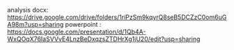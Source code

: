 analysis docx: https://drive.google.com/drive/folders/1riPzSm9kqyrQ8seB5DCZzC0om6uGA98m?usp=sharing
powerpoint : https://docs.google.com/presentation/d/1Qb4A-WxQOqX76IaSVVvE4LnzBeDxqzsZTDHrXg1jU20/edit?usp=sharing
